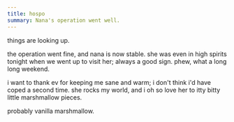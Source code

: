 ```yaml
---
title: hospo
summary: Nana's operation went well.
---
```


things are looking up.

the operation went fine, and nana is now stable. she was even in high spirits tonight when we went up to visit her; always a good sign. phew, what a long long weekend.

i want to thank ev for keeping me sane and warm; i don't think i'd have coped a second time. she rocks my world, and i oh so love her to itty bitty little marshmallow pieces.

probably vanilla marshmallow.